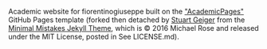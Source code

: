 Academic website for fiorentinogiuseppe built on the ["AcademicPages"](https://github.com/academicpages/academicpages.github.io) GitHub Pages template (forked then detached by [Stuart Geiger](https://github.com/staeiou) from the [Minimal Mistakes Jekyll Theme](https://mmistakes.github.io/minimal-mistakes/), which is © 2016 Michael Rose and released under the MIT License, posted in  See LICENSE.md).
